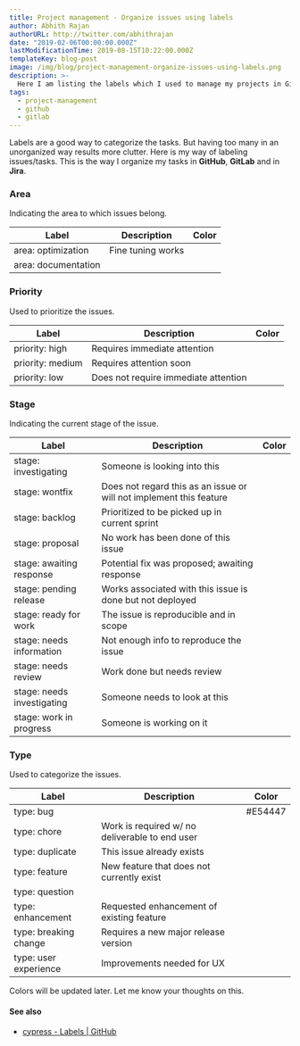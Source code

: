 ```yaml
---
title: Project management - Organize issues using labels
author: Abhith Rajan
authorURL: http://twitter.com/abhithrajan
date: "2019-02-06T00:00:00.000Z"
lastModificationTime: 2019-08-15T10:22:00.000Z
templateKey: blog-post
image: /img/blog/project-management-organize-issues-using-labels.png
description: >-
  Here I am listing the labels which I used to manage my projects in Gitlab and GitHub.
tags:
  - project-management
  - github
  - gitlab
---
```


Labels are a good way to categorize the tasks. But having too many in an unorganized way results more clutter.
Here is my way of labeling issues/tasks. This is the way I organize my tasks in **GitHub**, **GitLab** and in **Jira**.

### Area

Indicating the area to which issues belong.

| Label               | Description       | Color |
| ------------------- | ----------------- | ----- |
| area: optimization  | Fine tuning works |       |
| area: documentation |                   |       |

### Priority

Used to prioritize the issues.

| Label            | Description                          | Color |
| ---------------- | ------------------------------------ | ----- |
| priority: high   | Requires immediate attention         |       |
| priority: medium | Requires attention soon              |       |
| priority: low    | Does not require immediate attention |       |

### Stage

Indicating the current stage of the issue.

| Label                      | Description                                                         | Color |
| -------------------------- | ------------------------------------------------------------------- | ----- |
| stage: investigating       | Someone is looking into this                                        |       |
| stage: wontfix             | Does not regard this as an issue or will not implement this feature |       |
| stage: backlog             | Prioritized to be picked up in current sprint                       |       |
| stage: proposal            | No work has been done of this issue                                 |       |
| stage: awaiting response   | Potential fix was proposed; awaiting response                       |       |
| stage: pending release     | Works associated with this issue is done but not deployed           |       |
| stage: ready for work      | The issue is reproducible and in scope                              |       |
| stage: needs information   | Not enough info to reproduce the issue                              |       |
| stage: needs review        | Work done but needs review                                          |       |
| stage: needs investigating | Someone needs to look at this                                       |       |
| stage: work in progress    | Someone is working on it                                            |

### Type

Used to categorize the issues.

| Label                 | Description                                    | Color   |
| --------------------- | ---------------------------------------------- | ------- |
| type: bug             |                                                | #E54447 |
| type: chore           | Work is required w/ no deliverable to end user |         |
| type: duplicate       | This issue already exists                      |         |
| type: feature         | New feature that does not currently exist      |         |
| type: question        |                                                |         |
| type: enhancement     | Requested enhancement of existing feature      |         |
| type: breaking change | Requires a new major release version           |         |
| type: user experience | Improvements needed for UX                     |         |

Colors will be updated later. Let me know your thoughts on this.

#### See also

- [cypress - Labels | GitHub](https://github.com/cypress-io/cypress/labels)
